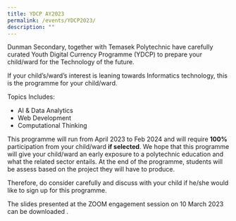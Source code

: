 ```yaml
---
title: YDCP AY2023
permalink: /events/YDCP2023/
description: ""
---
```

Dunman Secondary, together with Temasek Polytechnic have carefully curated Youth Digital Currency Programme (YDCP) to prepare your child/ward for the Technology of the future.

If your child’s/ward’s interest is leaning towards Informatics technology, this is the programme for your child/ward.

Topics Includes:
*   AI & Data Analytics
*   Web Development  
*   Computational Thinking
    

This programme will run from April 2023 to Feb 2024 and will require **100%** participation from your child/ward **if selected**. We hope that this programme will give your child/ward an early exposure to a polytechnic education and what the related sector entails. At the end of the programme, students will be assess based on the project they will have to produce.

Therefore, do consider carefully and discuss with your child if he/she would like to sign up for this programme.

The slides presented at the ZOOM engagement session on 10 March 2023 can be downloaded .